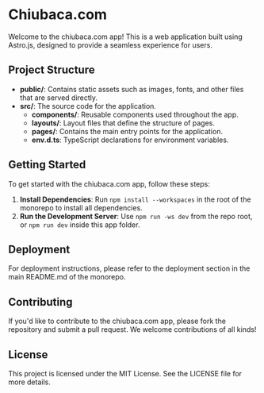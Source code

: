 # Chiubaca.com

Welcome to the chiubaca.com app! This is a web application built using Astro.js, designed to provide a seamless experience for users.

## Project Structure

- **public/**: Contains static assets such as images, fonts, and other files that are served directly.
- **src/**: The source code for the application.
  - **components/**: Reusable components used throughout the app.
  - **layouts/**: Layout files that define the structure of pages.
  - **pages/**: Contains the main entry points for the application.
  - **env.d.ts**: TypeScript declarations for environment variables.

## Getting Started

To get started with the chiubaca.com app, follow these steps:

1. **Install Dependencies**: Run `npm install --workspaces` in the root of the monorepo to install all dependencies.
2. **Run the Development Server**: Use `npm run -ws dev` from the repo root, or `npm run dev` inside this app folder.

## Deployment

For deployment instructions, please refer to the deployment section in the main README.md of the monorepo.

## Contributing

If you'd like to contribute to the chiubaca.com app, please fork the repository and submit a pull request. We welcome contributions of all kinds!

## License

This project is licensed under the MIT License. See the LICENSE file for more details.